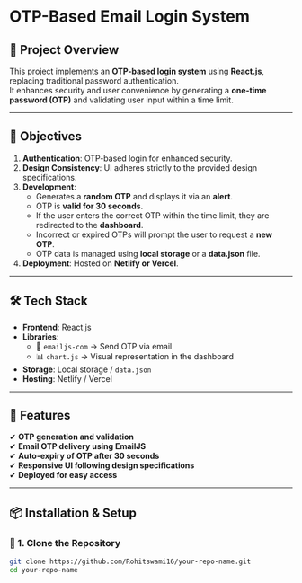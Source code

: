 # OTP-Based Email Login System

## 📌 Project Overview
This project implements an **OTP-based login system** using **React.js**, replacing traditional password authentication.  
It enhances security and user convenience by generating a **one-time password (OTP)** and validating user input within a time limit.

---

## 🎯 Objectives
1. **Authentication**: OTP-based login for enhanced security.
2. **Design Consistency**: UI adheres strictly to the provided design specifications.
3. **Development**:
   - Generates a **random OTP** and displays it via an **alert**.
   - OTP is **valid for 30 seconds**.
   - If the user enters the correct OTP within the time limit, they are redirected to the **dashboard**.
   - Incorrect or expired OTPs will prompt the user to request a **new OTP**.
   - OTP data is managed using **local storage** or a **data.json** file.
4. **Deployment**: Hosted on **Netlify or Vercel**.

---

## 🛠 Tech Stack
- **Frontend**: React.js
- **Libraries**:
  - 📧 `emailjs-com` → Send OTP via email
  - 📊 `chart.js` → Visual representation in the dashboard
- **Storage**: Local storage / `data.json`
- **Hosting**: Netlify / Vercel

---

## 🚀 Features
✔ **OTP generation and validation**  
✔ **Email OTP delivery using EmailJS**  
✔ **Auto-expiry of OTP after 30 seconds**  
✔ **Responsive UI following design specifications**  
✔ **Deployed for easy access**  

---

## 📦 Installation & Setup

### 🔹 1. Clone the Repository
```bash
git clone https://github.com/Rohitswami16/your-repo-name.git
cd your-repo-name

